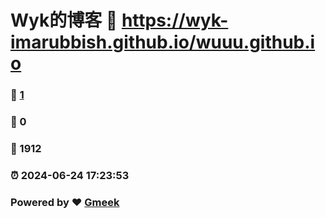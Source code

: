 # Wyk的博客 :link: https://wyk-imarubbish.github.io/wuuu.github.io 
### :page_facing_up: [1](https://wyk-imarubbish.github.io/wuuu.github.io/tag.html) 
### :speech_balloon: 0 
### :hibiscus: 1912 
### :alarm_clock: 2024-06-24 17:23:53 
### Powered by :heart: [Gmeek](https://github.com/Meekdai/Gmeek)
